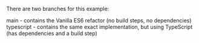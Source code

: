 There are two branches for this example:

main - contains the Vanilla ES6 refactor (no build steps, no dependencies)
typescript - contains the same exact implementation, but using TypeScript (has dependencies and a build step)
